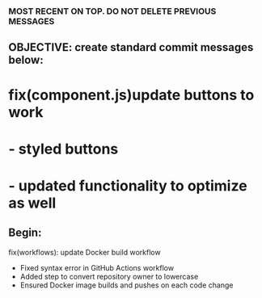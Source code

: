 ### MOST RECENT ON TOP. DO NOT DELETE PREVIOUS MESSAGES
## OBJECTIVE: create standard commit messages below: 
# fix(component.js)update buttons to work
# 
# - styled buttons
# - updated functionality to optimize as well 

## Begin:

fix(workflows): update Docker build workflow

- Fixed syntax error in GitHub Actions workflow
- Added step to convert repository owner to lowercase 
- Ensured Docker image builds and pushes on each code change
